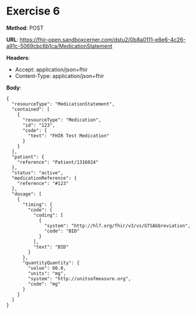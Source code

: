 # Exercise 6

**Method**: POST

**URL**: https://fhir-open.sandboxcerner.com/dstu2/0b8a0111-e8e6-4c26-a91c-5069cbc6b1ca/MedicationStatement

**Headers**: 
* Accept: application/json+fhir
* Content-Type: application/json+fhir

**Body**: 

    {
      "resourceType": "MedicationStatement",
      "contained": [
        {
          "resourceType": "Medication",
          "id": "123",
          "code": {
            "text": "FHIR Test Medication"
          }
        }
      ],
      "patient": {
        "reference": "Patient/1316024"
      },
      "status": "active",
      "medicationReference": {
        "reference": "#123"
      },
      "dosage": [
        {
          "timing": {
            "code": {
              "coding": [
                {
                  "system": "http://hl7.org/fhir/v3/vs/GTSAbbreviation",
                  "code": "BID"
                }
              ],
              "text": "BID"
            }
          },
          "quantityQuantity": {
            "value": 60.0,
            "units": "mg",
            "system": "http://unitsofmeasure.org",
            "code": "mg"
          }
        }
      ]
    }